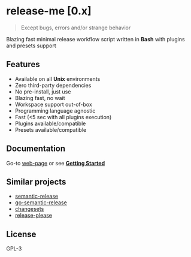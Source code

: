 # release-me \[0.x\]

> Except bugs, errors and/or strange behavior

Blazing fast minimal release workflow script written in **Bash** with plugins and presets support

## Features

- Available on all **Unix** environments
- Zero third-party dependencies
- No pre-install, just use
- Blazing fast, no wait
- Workspace support out-of-box
- Programming language agnostic
- Fast (<5 sec with all plugins execution)
- Plugins available/compatible
- Presets available/compatible

## Documentation

Go-to [web-page](https://dalisoft.github.io/release-me) or see [**Getting Started**](./docs/GET_STARTED.md)

## Similar projects

- [semantic-release](https://semantic-release.gitbook.io)
- [go-semantic-release](https://github.com/go-semantic-release/semantic-release)
- [changesets](https://github.com/changesets/changesets)
- [release-please](https://github.com/googleapis/release-please)

## License

GPL-3
